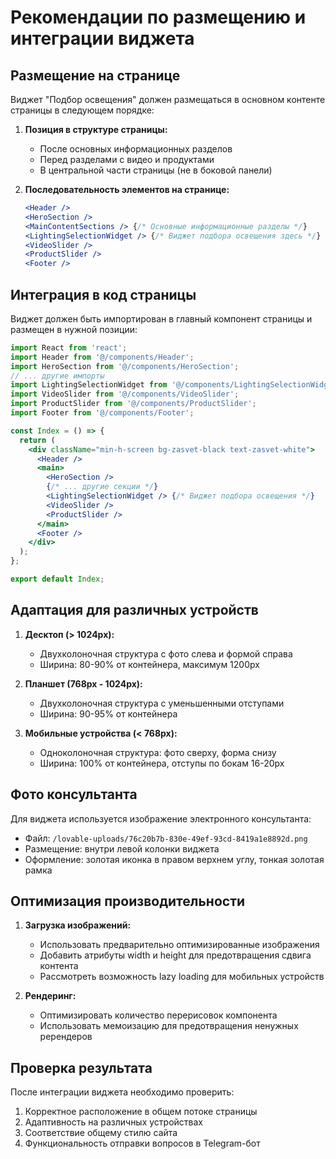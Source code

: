 
# Рекомендации по размещению и интеграции виджета

## Размещение на странице

Виджет "Подбор освещения" должен размещаться в основном контенте страницы в следующем порядке:

1. **Позиция в структуре страницы:**
   - После основных информационных разделов
   - Перед разделами с видео и продуктами
   - В центральной части страницы (не в боковой панели)

2. **Последовательность элементов на странице:**
   ```jsx
   <Header />
   <HeroSection />
   <MainContentSections /> {/* Основные информационные разделы */}
   <LightingSelectionWidget /> {/* Виджет подбора освещения здесь */}
   <VideoSlider />
   <ProductSlider />
   <Footer />
   ```

## Интеграция в код страницы

Виджет должен быть импортирован в главный компонент страницы и размещен в нужной позиции:

```jsx
import React from 'react';
import Header from '@/components/Header';
import HeroSection from '@/components/HeroSection';
// ... другие импорты
import LightingSelectionWidget from '@/components/LightingSelectionWidget';
import VideoSlider from '@/components/VideoSlider';
import ProductSlider from '@/components/ProductSlider';
import Footer from '@/components/Footer';

const Index = () => {
  return (
    <div className="min-h-screen bg-zasvet-black text-zasvet-white">
      <Header />
      <main>
        <HeroSection />
        {/* ... другие секции */}
        <LightingSelectionWidget /> {/* Виджет подбора освещения */}
        <VideoSlider />
        <ProductSlider />
      </main>
      <Footer />
    </div>
  );
};

export default Index;
```

## Адаптация для различных устройств

1. **Десктоп (> 1024px):**
   - Двухколоночная структура с фото слева и формой справа
   - Ширина: 80-90% от контейнера, максимум 1200px

2. **Планшет (768px - 1024px):**
   - Двухколоночная структура с уменьшенными отступами
   - Ширина: 90-95% от контейнера

3. **Мобильные устройства (< 768px):**
   - Одноколоночная структура: фото сверху, форма снизу
   - Ширина: 100% от контейнера, отступы по бокам 16-20px

## Фото консультанта

Для виджета используется изображение электронного консультанта:
- Файл: `/lovable-uploads/76c20b7b-830e-49ef-93cd-8419a1e8892d.png`
- Размещение: внутри левой колонки виджета
- Оформление: золотая иконка в правом верхнем углу, тонкая золотая рамка

## Оптимизация производительности

1. **Загрузка изображений:**
   - Использовать предварительно оптимизированные изображения
   - Добавить атрибуты width и height для предотвращения сдвига контента
   - Рассмотреть возможность lazy loading для мобильных устройств

2. **Рендеринг:**
   - Оптимизировать количество перерисовок компонента
   - Использовать мемоизацию для предотвращения ненужных ререндеров

## Проверка результата

После интеграции виджета необходимо проверить:
1. Корректное расположение в общем потоке страницы
2. Адаптивность на различных устройствах
3. Соответствие общему стилю сайта
4. Функциональность отправки вопросов в Telegram-бот
